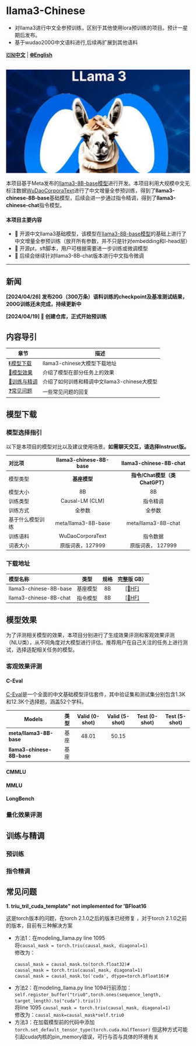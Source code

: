 # llama3-Chinese
* 对llama3进行中文全参预训练，区别于其他使用lora预训练的项目。预计一星期后发布。
* 基于wudao200G中文语料进行,后续再扩展到其他语料
  
[**🇨🇳中文**](./README.md) | [**🌐English**](./README_EN.md) 

<p align="center">
    <br>
    <img src="./figures/llama3.jpg" width="800"/>
    <br>
</p>
<!-- <p align="center">
    <img alt="GitHub" src="https://img.shields.io/github/license/cooper12121/llama3-Chinese.svg?color=blue&style=flat-square">
    <img alt="GitHub release (latest by date)" src="https://img.shields.io/github/v/release/cooper12121/llama3-Chinese">
    <img alt="GitHub top language" src="https://img.shields.io/github/languages/top/cooper12121/llama3-Chinese">
    <a href="https://app.codacy.com/gh/cooper12121/llama3-Chinese/dashboard?utm_source=gh&utm_medium=referral&utm_content=&utm_campaign=Badge_grade"><img src="https://app.codacy.com/project/badge/Grade/142d688425494644b5b156068f55370d"/></a>
</p> -->

本项目基于Meta发布的[llama3-8B-base模型](https://huggingface.co/meta-llama/Meta-Llama-3-8B)进行开发。本项目利用大规模中文无标注数据[WuDaoCorporaText](https://data.baai.ac.cn/details/WuDaoCorporaText)进行了中文增量全参预训练，得到了**llama3-chinese-8B-base**基础模型，后续会进一步通过指令精调，得到了**llama3-chinese-chat**指令模型。



#### 本项目主要内容

- 🚀 开源中文llama3基础模型，该模型在[llama3-8B-base模型](https://huggingface.co/meta-llama/Meta-Llama-3-8B)的基础上进行了中文增量全参预训练（放开所有参数，并不只是针对embedding和l-head层）
- 🚀 开源pt，sft脚本，用户可根据需要进一步训练或微调模型
- 🚀 后续会继续针对llama3-8B-chat版本进行中文指令微调

----

## 新闻

**[2024/04/26] 发布20G（300万条）语料训练的checkpoint及基准测试结果，200G训练还未完成，持续更新中**

**[2024/04/19] 🚀 创建仓库，正式开始预训练**


## 内容导引
| 章节                                  | 描述                                                         |
| ------------------------------------- | ------------------------------------------------------------ |
| [⏬模型下载](#模型下载)        | llama3-chinese大模型下载地址    |
| [💯模型效果](#模型效果) | 介绍了模型在部分任务上的效果    |
| [📝训练与精调](#训练与精调) | 介绍了如何训练和精调中文llama3-chinese大模型 |
| [❓常见问题](#常见问题) | 一些常见问题的回复 |


## 模型下载

### 模型选择指引

以下是本项目的模型对比以及建议使用场景。**如需聊天交互，请选择Instruct版。**

| 对比项                | llama3-chinese-8B-base                                     | llama3-chinese-8B-chat                                  |
| :-------------------- | :----------------------------------------------------: | :----------------------------------------------------------: |
| 模型类型 | **基座模型** | **指令/Chat模型（类ChatGPT）** |
| 模型大小 |    8B                          |            8B |
| 训练类型     | Causal-LM (CLM)           | 指令精调                                                     |
| 训练方式 | 全参数                         | 全参数 |
| 基于什么模型训练 | meta/llama3-8B-base | meta/llama3-8B-chat |
| 训练语料 | WuDaoCorporaText | 指令数据 |
| 词表大小 | 原版词表，127999 | 原版词表， 127999 |



### 下载地址

| 模型名称                  |   类型   |                    规格                    |                    完整版 GB）                    |
| :------------------------ | :------: | :----------------------------------------------------------: | :----------------------------------------------------------: | 
| llama3-chinese-8B-base | 基座模型 | 8B | [[🤗HF]](https://huggingface.co/gao-NLP/llama3-chinese-8B-base) |
| llama3-chinese-8B-chat | 指令模型 | 8B |[[🤗HF]](https://huggingface.co/gao-NLP/llama3-chinese-8B-chat) | 




## 模型效果

为了评测相关模型的效果，本项目分别进行了生成效果评测和客观效果评测（NLU类），从不同角度对大模型进行评估。推荐用户在自己关注的任务上进行测试，选择适配相关任务的模型。


### 客观效果评测

#### C-Eval

[C-Eval](https://cevalbenchmark.com)是一个全面的中文基础模型评估套件，其中验证集和测试集分别包含1.3K和12.3K个选择题，涵盖52个学科。

| Models             | 类型 | Valid (0-shot) | Valid (5-shot) | Test (0-shot) | Test (5-shot) |
| ------------------------ | :------------: | :------------: | :-----------: | :-----------: | :-----------: |
| **meta/llama3-8B-base** | 基座 | 48.01 | 50.15 |  |  |
| **llama3-chinese-8B-base**  | 基座 |  |  | |  |



#### CMMLU



#### MMLU



#### LongBench


### 量化效果评测



## 训练与精调

### 预训练


### 指令精调



## 常见问题
**1. triu_tril_cuda_template" not implemented for 'BFloat16**

  这是torch版本的问题，在torch 2.1.0之后的版本已经修复
，对于torch 2.1.0之前的版本，目前有三种解决方案
* 方法1：在modeling_llama.py line 1095  
  将```causal_mask = torch.triu(causal_mask, diagonal=1)```  
  修改为：
  ```
  causal_mask = causal_mask.to(torch.float32)#
  causal_mask = torch.triu(causal_mask, diagonal=1)
  causal_mask = causal_mask.to('cuda', dtype=torch.bfloat16)#
  ```
* 方法2：在modeling_llama.py line 1094行前添加：  
  ```self.register_buffer("triu0",torch.ones(sequence_length, target_length).to("cuda").triu())```  
  将line 1095 ```causal_mask = torch.triu(causal_mask, diagonal=1)```  
  修改为：```causal_mask=causal_mask*self.triu0```
* 方法3：在加载模型前的代码中添加
  ```torch.set_default_tensor_type(torch.cuda.HalfTensor)```
  但这种方式可能引起cuda内核的pin_memory错误，可行与否与具体的环境有关



